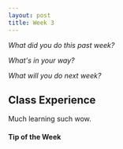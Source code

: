 ```yaml
---
layout: post
title: Week 3
---
```


_What did you do this past week?_  

_What's in your way?_ 

_What will you do next week?_ 


## Class Experience
Much learning such wow.


#### Tip of the Week
